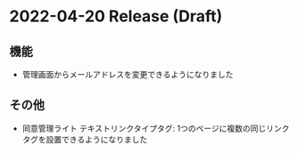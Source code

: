 # 2022-04-20 Release (Draft)

## 機能

- 管理画面からメールアドレスを変更できるようになりました

## その他

- 同意管理ライト テキストリンクタイプタグ: 1つのページに複数の同じリンクタグを設置できるようになりました
